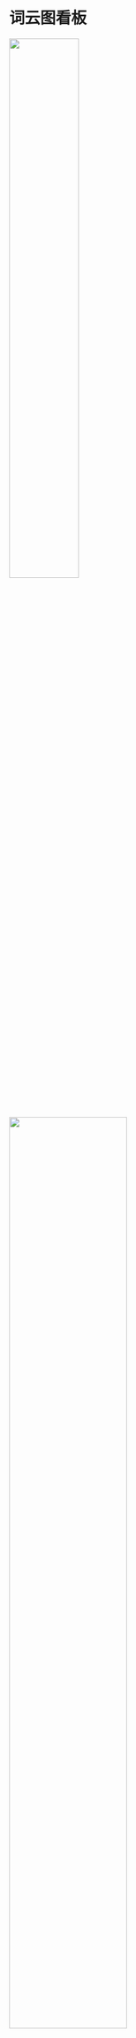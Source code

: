 # 词云图看板


<img src="https://imgkr.cn-bj.ufileos.com/c5a06dbd-99e9-457f-9806-a9d52a7fb490.png"  width="50%" >

<img src="https://imgkr.cn-bj.ufileos.com/221f531c-35b5-4862-bc53-42c8174dd333.png"  width="65%" >


